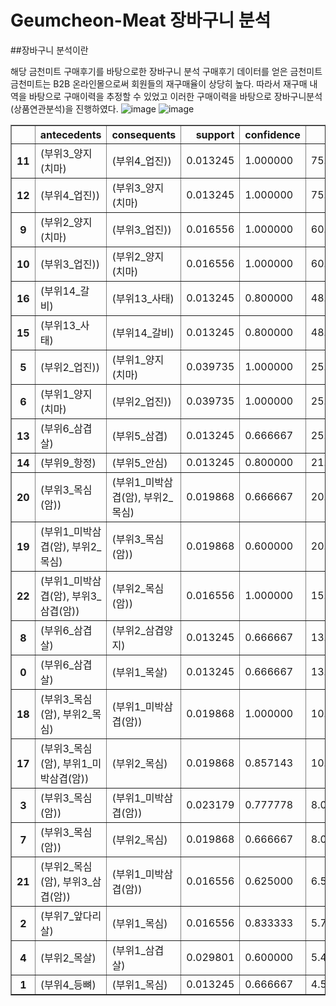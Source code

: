 # Geumcheon-Meat 장바구니 분석
##장바구니 분석이란

해당 금천미트 구매후기를 바탕으로한 장바구니 분석
구매후기 데이터를 얻은 금천미트
금천미트는 B2B 온라인몰으로써 회원들의 재구매율이 상당히 높다.
따라서 재구매 내역을 바탕으로 구매이력을 추정할 수 있었고
이러한 구매이력을 바탕으로 장바구니분석(상품연관분석)을 진행하였다.
![image](https://user-images.githubusercontent.com/71205453/109490613-cd861b80-7acb-11eb-8ef0-0bbd0bcc5fc5.png)
![image](https://user-images.githubusercontent.com/71205453/109490889-366d9380-7acc-11eb-8495-595c6f442f4f.png)

<div class="output_subarea output_html rendered_html output_result" dir="auto"><div>
<style scoped="">
</style>
<table border="1" class="dataframe">
  <thead>
    <tr style="text-align: right;">
      <th></th>
      <th>antecedents</th>
      <th>consequents</th>
      <th>support</th>
      <th>confidence</th>
      <th>lift</th>
    </tr>
  </thead>
  <tbody>
    <tr>
      <th>11</th>
      <td>(부위3_양지(치마)</td>
      <td>(부위4_업진))</td>
      <td>0.013245</td>
      <td>1.000000</td>
      <td>75.500000</td>
    </tr>
    <tr>
      <th>12</th>
      <td>(부위4_업진))</td>
      <td>(부위3_양지(치마)</td>
      <td>0.013245</td>
      <td>1.000000</td>
      <td>75.500000</td>
    </tr>
    <tr>
      <th>9</th>
      <td>(부위2_양지(치마)</td>
      <td>(부위3_업진))</td>
      <td>0.016556</td>
      <td>1.000000</td>
      <td>60.400000</td>
    </tr>
    <tr>
      <th>10</th>
      <td>(부위3_업진))</td>
      <td>(부위2_양지(치마)</td>
      <td>0.016556</td>
      <td>1.000000</td>
      <td>60.400000</td>
    </tr>
    <tr>
      <th>16</th>
      <td>(부위14_갈비)</td>
      <td>(부위13_사태)</td>
      <td>0.013245</td>
      <td>0.800000</td>
      <td>48.320000</td>
    </tr>
    <tr>
      <th>15</th>
      <td>(부위13_사태)</td>
      <td>(부위14_갈비)</td>
      <td>0.013245</td>
      <td>0.800000</td>
      <td>48.320000</td>
    </tr>
    <tr>
      <th>5</th>
      <td>(부위2_업진))</td>
      <td>(부위1_양지(치마)</td>
      <td>0.039735</td>
      <td>1.000000</td>
      <td>25.166667</td>
    </tr>
    <tr>
      <th>6</th>
      <td>(부위1_양지(치마)</td>
      <td>(부위2_업진))</td>
      <td>0.039735</td>
      <td>1.000000</td>
      <td>25.166667</td>
    </tr>
    <tr>
      <th>13</th>
      <td>(부위6_삼겹살)</td>
      <td>(부위5_삼겹)</td>
      <td>0.013245</td>
      <td>0.666667</td>
      <td>25.166667</td>
    </tr>
    <tr>
      <th>14</th>
      <td>(부위9_항정)</td>
      <td>(부위5_안심)</td>
      <td>0.013245</td>
      <td>0.800000</td>
      <td>21.963636</td>
    </tr>
    <tr>
      <th>20</th>
      <td>(부위3_목심(암))</td>
      <td>(부위1_미박삼겹(암), 부위2_목심)</td>
      <td>0.019868</td>
      <td>0.666667</td>
      <td>20.133333</td>
    </tr>
    <tr>
      <th>19</th>
      <td>(부위1_미박삼겹(암), 부위2_목심)</td>
      <td>(부위3_목심(암))</td>
      <td>0.019868</td>
      <td>0.600000</td>
      <td>20.133333</td>
    </tr>
    <tr>
      <th>22</th>
      <td>(부위1_미박삼겹(암), 부위3_삼겹(암))</td>
      <td>(부위2_목심(암))</td>
      <td>0.016556</td>
      <td>1.000000</td>
      <td>15.894737</td>
    </tr>
    <tr>
      <th>8</th>
      <td>(부위6_삼겹살)</td>
      <td>(부위2_삼겹양지)</td>
      <td>0.013245</td>
      <td>0.666667</td>
      <td>13.422222</td>
    </tr>
    <tr>
      <th>0</th>
      <td>(부위6_삼겹살)</td>
      <td>(부위1_목살)</td>
      <td>0.013245</td>
      <td>0.666667</td>
      <td>13.422222</td>
    </tr>
    <tr>
      <th>18</th>
      <td>(부위3_목심(암), 부위2_목심)</td>
      <td>(부위1_미박삼겹(암))</td>
      <td>0.019868</td>
      <td>1.000000</td>
      <td>10.413793</td>
    </tr>
    <tr>
      <th>17</th>
      <td>(부위3_목심(암), 부위1_미박삼겹(암))</td>
      <td>(부위2_목심)</td>
      <td>0.019868</td>
      <td>0.857143</td>
      <td>10.354286</td>
    </tr>
    <tr>
      <th>3</th>
      <td>(부위3_목심(암))</td>
      <td>(부위1_미박삼겹(암))</td>
      <td>0.023179</td>
      <td>0.777778</td>
      <td>8.099617</td>
    </tr>
    <tr>
      <th>7</th>
      <td>(부위3_목심(암))</td>
      <td>(부위2_목심)</td>
      <td>0.019868</td>
      <td>0.666667</td>
      <td>8.053333</td>
    </tr>
    <tr>
      <th>21</th>
      <td>(부위2_목심(암), 부위3_삼겹(암))</td>
      <td>(부위1_미박삼겹(암))</td>
      <td>0.016556</td>
      <td>0.625000</td>
      <td>6.508621</td>
    </tr>
    <tr>
      <th>2</th>
      <td>(부위7_앞다리살)</td>
      <td>(부위1_목심)</td>
      <td>0.016556</td>
      <td>0.833333</td>
      <td>5.719697</td>
    </tr>
    <tr>
      <th>4</th>
      <td>(부위2_목살)</td>
      <td>(부위1_삼겹살)</td>
      <td>0.029801</td>
      <td>0.600000</td>
      <td>5.490909</td>
    </tr>
    <tr>
      <th>1</th>
      <td>(부위4_등뼈)</td>
      <td>(부위1_목심)</td>
      <td>0.013245</td>
      <td>0.666667</td>
      <td>4.575758</td>
    </tr>
  </tbody>
</table>
</div></div>
